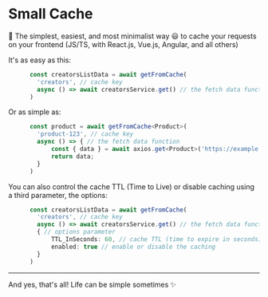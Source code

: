 # Small Cache

🎈 The simplest, easiest, and most minimalist way 😃 to cache your requests on your frontend (JS/TS, with React.js, Vue.js, Angular, and all others)

It's as easy as this:
```ts
      const creatorsListData = await getFromCache(
        'creators', // cache key
        async () => await creatorsService.get() // the fetch data function
      )
```

Or as simple as:
```ts
      const product = await getFromCache<Product>(
        'product-123', // cache key
        async () => { // the fetch data function
            const { data } = await axios.get<Product>('https://example.com/products/123')
            return data;
        }
      )
```

You can also control the cache TTL (Time to Live) or disable caching using a third parameter, the options:
```ts
      const creatorsListData = await getFromCache(
        'creators', // cache key
        async () => await creatorsService.get() // the fetch data function,
        { // options parameter
            TTL_InSeconds: 60, // cache TTL (time to expire in seconds)
            enabled: true // enable or disable the caching
        }
      )
```

---

And yes, that's all! 
Life can be simple sometimes ✨
